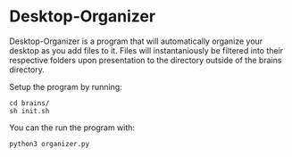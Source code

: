 # Desktop-Organizer

Desktop-Organizer is a program that will automatically organize your desktop as you add files to it. Files will instantaniously be filtered into their respective folders upon presentation to the directory outside of the brains directory.

Setup the program by running:

    cd brains/
    sh init.sh

You can the run the program with:

    python3 organizer.py
